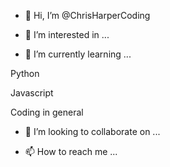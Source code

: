 - 👋 Hi, I’m @ChrisHarperCoding



- 👀 I’m interested in ...



- 🌱 I’m currently learning ...


Python

Javascript

Coding in general


- 💞️ I’m looking to collaborate on ...


- 📫 How to reach me ...

<!---
ChrisHarperCoding/ChrisHarperCoding is a ✨ special ✨ repository because its `README.md` (this file) appears on your GitHub profile.
You can click the Preview link to take a look at your changes.
--->
